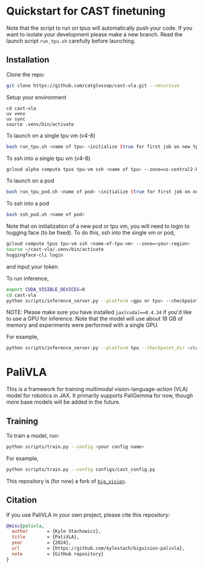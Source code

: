 # Quickstart for CAST finetuning

Note that the script to run on tpus will automatically push your code. If you want to isolate your development please make a new branch. Read the launch script `run_tpu.sh` carefully before launching.

## Installation
Clone the repo:
```bash
git clone https://github.com/catglossop/cast-vla.git --recursive
```

Setup your environment
```
cd cast-vla
uv venv
uv sync
source .venv/bin/activate
```

To launch on a single tpu vm (v4-8)
```bash
bash run_tpu.sh <name of tpu> <initialize (true for first job on new tpu)> <update (true if code is changed)> <wandb api key> <config-name>
```
To ssh into a single tpu vm (v4-8)
```bash
gcloud alpha compute tpus tpu-vm ssh <name of tpu> --zone=us-central2-b
```
To launch on a pod
```bash
bash run_tpu_pod.sh <name of pod> <initialize (true for first job on new tpu)> <update (true if code is changed)> <wandb api key> <config-name>
```
To ssh into a pod 
```bash
bash ssh_pod.sh <name of pod>
```

Note that on initialization of a new pod or tpu vm, you will need to login to hugging face (to be fixed). To do this, ssh into the single vm or pod,
```bash
gcloud compute tpus tpu-vm ssh <name-of-tpu-vm> --zone=<your-region>
source ~/cast-vla/.venv/bin/activate
huggingface-cli login
```
and input your token. 


To run inference, 
```bash
export CUDA_VISIBLE_DEVICES=0
cd cast-vla
python scripts/inference_server.py --platform <gpu or tpu> --checkpoint_dir <your/path/to/checkpoint> --checkpoint_step <0> --prompt <the prompt to the model>
```
NOTE: Please make sure you have installed `jax[cuda]==0.4.34` if you'd like to use a GPU for inference. Note that the model will use about 18 GB of memory and experiments were performed with a single GPU. 

For example,
```bash
python scripts/inference_server.py --platform tpu --checkpoint_dir ~/cast_checkpoint --checkpoint_step 0 --prompt "Move along the wall"
```

# PaliVLA
This is a framework for training multimodal vision-language-action (VLA) model for robotics in JAX. It primarily supports PaliGemma for now, though more base models will be added in the future.

## Training
To train a model, run:
```bash
python scripts/train.py --config <your config name>
```

For example,
```bash
python scripts/train.py --config configs/cast_config.py
```

This repository is (for now) a fork of [`big_vision`](https://github.com/google-research/big_vision).

## Citation
If you use PaliVLA in your own project, please cite this repository:
```bibtex
@misc{palivla,
  author       = {Kyle Stachowicz},
  title        = {PaliVLA},
  year         = {2024},
  url          = {https://github.com/kylestach/bigvision-palivla},
  note         = {GitHub repository}
}
```
